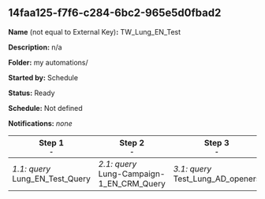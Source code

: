 ## 14faa125-f7f6-c284-6bc2-965e5d0fbad2

**Name** (not equal to External Key)**:** TW_Lung_EN_Test

**Description:** n/a

**Folder:** my automations/

**Started by:** Schedule

**Status:** Ready

**Schedule:** Not defined

**Notifications:** _none_


| Step 1<br>_<small>-</small>_ | Step 2<br>_<small>-</small>_ | Step 3<br>_<small>-</small>_ | Step 4<br>_<small>-</small>_ |
| --- | --- | --- | --- |
| _1.1: query_<br>Lung_EN_Test_Query | _2.1: query_<br>Lung-Campaign-1_EN_CRM_Query | _3.1: query_<br>Test_Lung_AD_openers | _4.1: query_<br>Test_lung_AD_non_openers |
